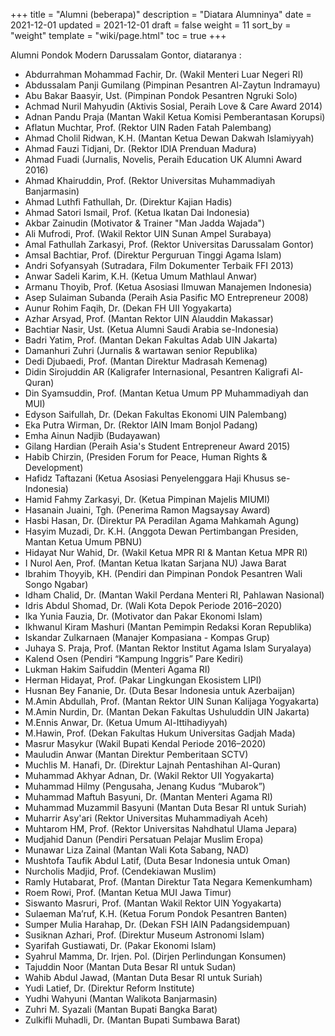 +++
title = "Alumni (beberapa)"
description = "Diatara Alumninya"
date = 2021-12-01
updated = 2021-12-01
draft = false
weight = 11
sort_by = "weight"
template = "wiki/page.html"
toc = true
+++

Alumni Pondok Modern Darussalam Gontor, diataranya :

* Abdurrahman Mohammad Fachir, Dr. (Wakil Menteri Luar Negeri RI)
* Abdussalam Panji Gumilang (Pimpinan Pesantren Al-Zaytun Indramayu)
* Abu Bakar Baasyir, Ust. (Pimpinan Pondok Pesantren Ngruki Solo)
* Achmad Nuril Mahyudin (Aktivis Sosial, Peraih Love & Care Award 2014)
* Adnan Pandu Praja (Mantan Wakil Ketua Komisi Pemberantasan Korupsi)
* Aflatun Muchtar, Prof. (Rektor UIN Raden Fatah Palembang)
* Ahmad Cholil Ridwan, K.H. (Mantan Ketua Dewan Dakwah Islamiyyah)
* Ahmad Fauzi Tidjani, Dr. (Rektor IDIA Prenduan Madura)
* Ahmad Fuadi (Jurnalis, Novelis, Peraih Education UK Alumni Award 2016)
* Ahmad Khairuddin, Prof. (Rektor Universitas Muhammadiyah Banjarmasin)
* Ahmad Luthfi Fathullah, Dr. (Direktur Kajian Hadis)
* Ahmad Satori Ismail, Prof. (Ketua Ikatan Dai Indonesia)
* Akbar Zainudin (Motivator & Trainer "Man Jadda Wajada")
* Ali Mufrodi, Prof. (Wakil Rektor UIN Sunan Ampel Surabaya)
* Amal Fathullah Zarkasyi, Prof. (Rektor Universitas Darussalam Gontor)
* Amsal Bachtiar, Prof. (Direktur Perguruan Tinggi Agama Islam)
* Andri Sofyansyah (Sutradara, Film Dokumenter Terbaik FFI 2013)
* Anwar Sadeli Karim, K.H. (Ketua Umum Mathlaul Anwar)
* Armanu Thoyib, Prof. (Ketua Asosiasi Ilmuwan Manajemen Indonesia)
* Asep Sulaiman Subanda (Peraih Asia Pasific MO Entrepreneur 2008)
* Aunur Rohim Faqih, Dr. (Dekan FH UII Yogyakarta)
* Azhar Arsyad, Prof. (Mantan Rektor UIN Alauddin Makassar)
* Bachtiar Nasir, Ust. (Ketua Alumni Saudi Arabia se-Indonesia)
* Badri Yatim, Prof. (Mantan Dekan Fakultas Adab UIN Jakarta)
* Damanhuri Zuhri (Jurnalis & wartawan senior Republika)
* Dedi Djubaedi, Prof. (Mantan Direktur Madrasah Kemenag)
* Didin Sirojuddin AR (Kaligrafer Internasional, Pesantren Kaligrafi Al-Quran)
* Din Syamsuddin, Prof. (Mantan Ketua Umum PP Muhammadiyah dan MUI)
* Edyson Saifullah, Dr. (Dekan Fakultas Ekonomi UIN Palembang)
* Eka Putra Wirman, Dr. (Rektor IAIN Imam Bonjol Padang)
* Emha Ainun Nadjib (Budayawan)
* Gilang Hardian (Peraih Asia's Student Entrepreneur Award 2015)
* Habib Chirzin, (Presiden Forum for Peace, Human Rights & Development)
* Hafidz Taftazani (Ketua Asosiasi Penyelenggara Haji Khusus se-Indonesia)
* Hamid Fahmy Zarkasyi, Dr. (Ketua Pimpinan Majelis MIUMI)
* Hasanain Juaini, Tgh. (Penerima Ramon Magsaysay Award)
* Hasbi Hasan, Dr. (Direktur PA Peradilan Agama Mahkamah Agung)
* Hasyim Muzadi, Dr. K.H. (Anggota Dewan Pertimbangan Presiden, Mantan Ketua Umum PBNU)
* Hidayat Nur Wahid, Dr. (Wakil Ketua MPR RI & Mantan Ketua MPR RI)
* I Nurol Aen, Prof. (Mantan Ketua Ikatan Sarjana NU) Jawa Barat
* Ibrahim Thoyyib, KH. (Pendiri dan Pimpinan Pondok Pesantren Wali Songo Ngabar)
* Idham Chalid, Dr. (Mantan Wakil Perdana Menteri RI, Pahlawan Nasional)
* Idris Abdul Shomad, Dr. (Wali Kota Depok Periode 2016–2020)
* Ika Yunia Fauzia, Dr. (Motivator dan Pakar Ekonomi Islam)
* Ikhwanul Kiram Mashuri (Mantan Pemimpin Redaksi Koran Republika)
* Iskandar Zulkarnaen (Manajer Kompasiana - Kompas Grup)
* Juhaya S. Praja, Prof. (Mantan Rektor Institut Agama Islam Suryalaya)
* Kalend Osen (Pendiri “Kampung Inggris” Pare Kediri)
* Lukman Hakim Saifuddin (Menteri Agama RI)
* Herman Hidayat, Prof. (Pakar Lingkungan Ekosistem LIPI)
* Husnan Bey Fananie, Dr. (Duta Besar Indonesia untuk Azerbaijan)
* M.Amin Abdullah, Prof. (Mantan Rektor UIN Sunan Kalijaga Yogyakarta)
* M.Amin Nurdin, Dr. (Mantan Dekan Fakultas Ushuluddin UIN Jakarta)
* M.Ennis Anwar, Dr. (Ketua Umum Al-Ittihadiyyah)
* M.Hawin, Prof. (Dekan Fakultas Hukum Universitas Gadjah Mada)
* Masrur Masykur (Wakil Bupati Kendal Periode 2016–2020)
* Mauludin Anwar (Mantan Direktur Pemberitaan SCTV)
* Muchlis M. Hanafi, Dr. (Direktur Lajnah Pentashihan Al-Quran)
* Muhammad Akhyar Adnan, Dr. (Wakil Rektor UII Yogyakarta)
* Muhammad Hilmy (Pengusaha, Jenang Kudus “Mubarok”)
* Muhammad Maftuh Basyuni, Dr. (Mantan Menteri Agama RI)
* Muhammad Muzammil Basyuni (Mantan Duta Besar RI untuk Suriah)
* Muharrir Asy'ari (Rektor Universitas Muhammadiyah Aceh)
* Muhtarom HM, Prof. (Rektor Universitas Nahdhatul Ulama Jepara)
* Mudjahid Danun (Pendiri Persatuan Pelajar Muslim Eropa)
* Munawar Liza Zainal (Mantan Wali Kota Sabang, NAD)
* Mushtofa Taufik Abdul Latif, (Duta Besar Indonesia untuk Oman)
* Nurcholis Madjid, Prof. (Cendekiawan Muslim)
* Ramly Hutabarat, Prof. (Mantan Direktur Tata Negara Kemenkumham)
* Roem Rowi, Prof. (Mantan Ketua MUI Jawa Timur)
* Siswanto Masruri, Prof. (Mantan Wakil Rektor UIN Yogyakarta)
* Sulaeman Ma’ruf, K.H. (Ketua Forum Pondok Pesantren Banten)
* Sumper Mulia Harahap, Dr. (Dekan FSH IAIN Padangsidempuan)
* Susiknan Azhari, Prof. (Direktur Museum Astronomi Islam)
* Syarifah Gustiawati, Dr. (Pakar Ekonomi Islam)
* Syahrul Mamma, Dr. Irjen. Pol. (Dirjen Perlindungan Konsumen)
* Tajuddin Noor (Mantan Duta Besar RI untuk Sudan)
* Wahib Abdul Jawad, (Mantan Duta Besar RI untuk Suriah)
* Yudi Latief, Dr. (Direktur Reform Institute)
* Yudhi Wahyuni (Mantan Walikota Banjarmasin)
* Zuhri M. Syazali (Mantan Bupati Bangka Barat)
* Zulkifli Muhadli, Dr. (Mantan Bupati Sumbawa Barat)


